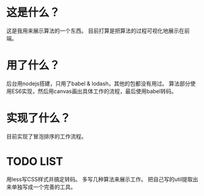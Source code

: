 # 这是什么？
这是我用来展示算法的一个东西。
目前打算是把算法的过程可视化地展示在前端。
# 用了什么？
后台用nodejs搭建，只用了babel & lodash，其他的包都没有用过。
算法部分使用ES6实现，然后用canvas画出具体工作的流程，最后使用babel转码。
# 实现了什么？
目前实现了冒泡排序的工作流程。
# TODO LIST
用less写CSS样式并搞定转码。
多写几种算法来展示工作。
把自己写的util提取出来单独写成一个完善的工具。
